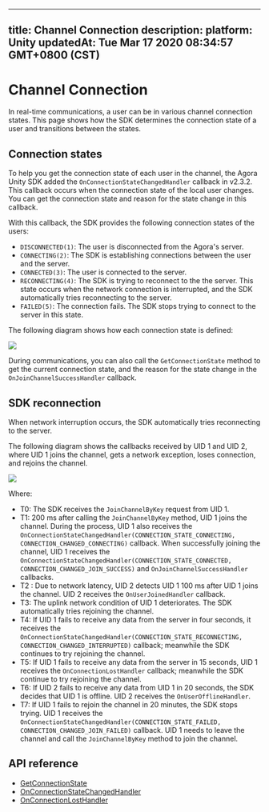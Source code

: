 
---
title: Channel Connection
description: 
platform: Unity
updatedAt: Tue Mar 17 2020 08:34:57 GMT+0800 (CST)
---
# Channel Connection
In real-time communications, a user can be in various channel connection states. This page shows how the SDK determines the connection state of a user and transitions between the states.

## Connection states

To help you get the connection state of each user in the channel, the Agora Unity SDK added the `OnConnectionStateChangedHandler` callback in v2.3.2. This callback occurs when the connection state of the local user changes. You can get the connection state and reason for the state change in this callback.

With this callback, the SDK provides the following connection states of the users:

- `DISCONNECTED(1)`: The user is disconnected from the Agora's server.
- `CONNECTING(2)`: The SDK is establishing connections between the user and the server.
- `CONNECTED(3)`: The user is connected to the server.
- `RECONNECTING(4)`: The SDK is trying to reconnect to the the server. This state occurs when the network connection is interrupted, and the SDK automatically tries reconnecting to the server.
- `FAILED(5)`: The connection fails. The SDK stops trying to connect to the server in this state.

The following diagram shows how each connection state is defined:

![](https://web-cdn.agora.io/docs-files/1584434086792)

During communications, you can also call the `GetConnectionState` method to get the current connection state, and the reason for the state change in the `OnJoinChannelSuccessHandler` callback.

## SDK reconnection

When network interruption occurs, the SDK automatically tries reconnecting to the server.

The following diagram shows the callbacks received by UID 1 and UID 2, where UID 1 joins the channel, gets a network exception, loses connection, and rejoins the channel.

![](https://web-cdn.agora.io/docs-files/1584432660084)

Where:

- T0: The SDK receives the `JoinChannelByKey` request from UID 1.
- T1: 200 ms after calling the `JoinChannelByKey` method, UID 1 joins the channel. During the process, UID 1 also receives the `OnConnectionStateChangedHandler(CONNECTION_STATE_CONNECTING, CONNECTION_CHANGED_CONNECTING)` callback. When successfully joining the channel, UID 1 receives the `OnConnectionStateChangedHandler(CONNECTION_STATE_CONNECTED, CONNECTION_CHANGED_JOIN_SUCCESS)` and `OnJoinChannelSuccessHandler` callbacks.
- T2 : Due to network latency, UID 2 detects UID 1 100 ms after UID 1 joins the channel. UID 2 receives the `OnUserJoinedHandler` callback.
- T3: The uplink network condition of UID 1 deteriorates. The SDK automatically tries rejoining the channel.
- T4: If UID 1 fails to receive any data from the server in four seconds, it receives the `OnConnectionStateChangedHandler(CONNECTION_STATE_RECONNECTING, CONNECTION_CHANGED_INTERRUPTED)` callback; meanwhile the SDK continues to try rejoining the channel.
- T5: If UID 1 fails to receive any data from the server in 15 seconds, UID 1 receives the `OnConnectionLostHandler` callback; meanwhile the SDK continue to try rejoining the channel.
- T6: If UID 2 fails to receive any data from UID 1 in 20 seconds, the SDK decides that UID 1 is offline. UID 2 receives the `OnUserOfflineHandler`.
- T7: If UID 1 fails to rejoin the channel in 20 minutes, the SDK stops trying. UID 1 receives the `OnConnectionStateChangedHandler(CONNECTION_STATE_FAILED, CONNECTION_CHANGED_JOIN_FAILED)` callback. UID 1 needs to leave the channel and call the `JoinChannelByKey` method to join the channel.


## API reference

- [GetConnectionState](https://docs.agora.io/en/Video/API%20Reference/unity/classagora__gaming__rtc_1_1_i_rtc_engine.html#ab2fbccbec5f20a1e42db7b16ef904c21)
- [OnConnectionStateChangedHandler](https://docs.agora.io/en/Video/API%20Reference/unity/namespaceagora__gaming__rtc.html#adae7694cb602375ccbc14be3062a230c)
- [OnConnectionLostHandler](https://docs.agora.io/en/Video/API%20Reference/unity/namespaceagora__gaming__rtc.html#a1f17f5429ec17c1c7d6bcaa298076ad7)
